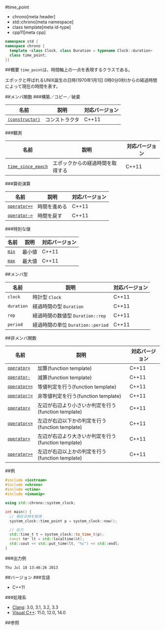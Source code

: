 #time_point
* chrono[meta header]
* std::chrono[meta namespace]
* class template[meta id-type]
* cpp11[meta cpp]

```cpp
namespace std {
namespace chrono {
  template <class Clock, class Duration = typename Clock::duration>
  class time_point;
}}
```

##概要
`time_point`は、時間軸上の一点を表現するクラスである。

エポックと呼ばれるUNIX誕生の日時(1970年1月1日 0時0分0秒)からの経過時間によって現在の時間を表す。


##メンバ関数
###構築／コピー／破棄

| 名前                                          | 説明           | 対応バージョン |
|-----------------------------------------------|----------------|----------------|
| [`(constructor)`](time_point/op_constructor.md) | コンストラクタ | C++11          |


###観測

| 名前                                                   | 説明                             | 対応バージョン |
|--------------------------------------------------------|----------------------------------|----------------|
| [`time_since_epoch`](time_point/time_since_epoch.md) | エポックからの経過時間を取得する | C++11          |


###算術演算

| 名前                                            | 説明         | 対応バージョン |
|-------------------------------------------------|--------------|----------------|
| [`operator+=`](time_point/op_plus_assign.md)  | 時間を進める | C++11          |
| [`operator-=`](time_point/op_minus_assign.md) | 時間を戻す   | C++11          |


###特別な値

| 名前                         | 説明   | 対応バージョン |
|------------------------------|--------|----------------|
| [`min`](time_point/min.md) | 最小値 | C++11          |
| [`max`](time_point/max.md) | 最大値 | C++11          |


##メンバ型

| 名前       | 説明                              | 対応バージョン |
|------------|-----------------------------------|----------------|
| `clock`    | 時計型 `Clock`                    | C++11          |
| `duration` | 経過時間の型 `Duration`           | C++11          |
| `rep`      | 経過時間の数値型 `Duration::rep`  | C++11          |
| `period`   | 経過時間の単位 `Duration::period` | C++11          |


##非メンバ関数

| 名前 | 説明 | 対応バージョン |
|--------------------------------------------------|----------------------------|-------|
| [`operator+`](op_plus.md)                      | 加算(function template) | C++11 |
| [`operator-`](op_minus.md)                     | 減算(function template) | C++11 |
| [`operator==`](time_point/op_equal.md)         | 等値判定を行う(function template) | C++11 |
| [`operator!=`](time_point/op_not_equal.md)     | 非等値判定を行う(function template) | C++11 |
| [`operator<`](time_point/op_less.md)           | 左辺が右辺より小さいか判定を行う(function template) | C++11 |
| [`operator<=`](time_point/op_less_equal.md)    | 左辺が右辺以下かの判定を行う(function template) | C++11 |
| [`operator>`](time_point/op_greater.md)        | 左辺が右辺より大きいか判定を行う(function template) | C++11 |
| [`operator>=`](time_point/op_greater_equal.md) | 左辺が右辺以上かの判定を行う(function template) | C++11 |


##例
```cpp
#include <iostream>
#include <chrono>
#include <ctime>
#include <iomanip>

using std::chrono::system_clock;

int main() {
  // 現在日時を取得
  system_clock::time_point p = system_clock::now();

  // 出力
  std::time_t t = system_clock::to_time_t(p);
  const tm* lt = std::localtime(&t);
  std::cout << std::put_time(lt, "%c") << std::endl;
}
```

###出力例
```
Thu Jul 18 13:46:26 2013
```

##バージョン
###言語
- C++11

###処理系
- [Clang](/implementation.md#clang): 3.0, 3.1, 3.2, 3.3
- [Visual C++](/implementation.md#visual_cpp): 11.0, 12.0, 14.0

##参照

